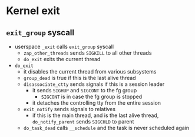 Kernel exit
===========

## `exit_group` syscall

- userspace `_exit` calls `exit_group` syscall
  - `zap_other_threads` sends `SIGKILL` to all other threads
  - `do_exit` exits the current thread
- `do_exit`
  - it disables the current thread from various subsystems
  - `group_dead` is true if this is the last alive thread
  - `disassociate_ctty` sends signals if this is a session leader
    - it sends `SIGHUP` and `SIGCONT` to the fg group
      - `SIGCONT` is in case the fg group is stopped
    - it detaches the controlling tty from the entire session
  - `exit_notify` sends signals to relatives
    - if this is the main thread, and is the last alive thread,
      `do_notify_parent` sends `SIGCHLD` to parent
  - `do_task_dead` calls `__schedule` and the task is never scheduled again
